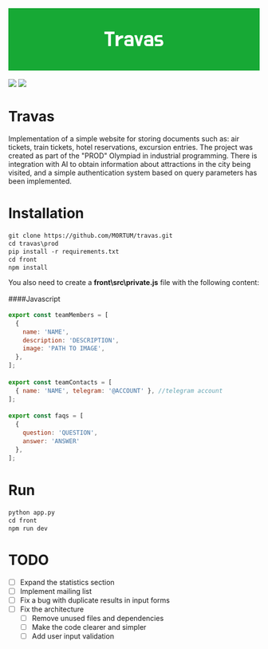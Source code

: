 
  <img src="https://github.com/M0RTUM/travas/blob/master/images/Travas.png?raw=true">

![](https://img.shields.io/github/stars/M0RTUM/travas) ![](https://img.shields.io/github/last-commit/M0RTUM/travas)

Travas
===

Implementation of a simple website for storing documents such as: air tickets, train tickets, hotel reservations, excursion entries. The project was created as part of the "PROD" Olympiad in industrial programming. There is integration with AI to obtain information about attractions in the city being visited, and a simple authentication system based on query parameters has been implemented.

Installation
===
```
git clone https://github.com/M0RTUM/travas.git 
cd travas\prod
pip install -r requirements.txt
cd front
npm install
```

You also need to create a **front\src\private.js** file with the following content:

####Javascript　
```javascript
export const teamMembers = [
  {
    name: 'NAME',
    description: 'DESCRIPTION',
    image: 'PATH TO IMAGE',
  },
];

export const teamContacts = [
  { name: 'NAME', telegram: '@ACCOUNT' }, //telegram account
];

export const faqs = [
  {
    question: 'QUESTION',
    answer: 'ANSWER'
  },
];

```
Run
===
```
python app.py
cd front
npm run dev
```

TODO
===
- [ ] Expand the statistics section
- [ ] Implement mailing list
- [ ] Fix a bug with duplicate results in input forms
- [ ] Fix the architecture
    - [ ] Remove unused files and dependencies
    - [ ] Make the code clearer and simpler
    - [ ] Add user input validation
